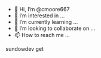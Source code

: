 - 👋 Hi, I’m @cmoore667
- 👀 I’m interested in ...
- 🌱 I’m currently learning ...
- 💞️ I’m looking to collaborate on ...
- 📫 How to reach me ...

<!---
cmoore667/cmoore667 is a ✨ special ✨ repository because its `README.md` (this file) appears on your GitHub profile.
You can click the Preview link to take a look at your changes.
--->sundowdev get

